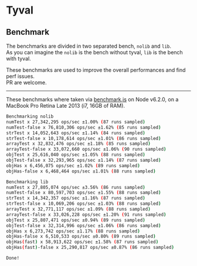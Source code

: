 # Tyval

## Benchmark

The benchmarks are divided in two separated bench, `nolib` and `lib`.  
As you can imagine the `nolib` is the bench without tyval, `lib` is the bench with tyval.  

These benchmarks are used to improve the overall performances and find perf issues.  
PR are welcome.  
___
These benchmarks where taken via [benchmark.js](https://github.com/bestiejs/benchmark.js/) on Node v6.2.0, on a MacBook Pro Retina Late 2013 (i7, 16GB of RAM).
```bash
Benchmarking nolib
numTest x 27,342,295 ops/sec ±1.00% (87 runs sampled)
numTest-false x 76,810,306 ops/sec ±1.62% (85 runs sampled)
strTest x 14,052,643 ops/sec ±1.14% (84 runs sampled)
strTest-false x 10,178,614 ops/sec ±1.01% (86 runs sampled)
arrayTest x 32,832,476 ops/sec ±1.18% (85 runs sampled)
arrayTest-false x 33,072,660 ops/sec ±1.06% (90 runs sampled)
objTest x 25,616,040 ops/sec ±1.05% (88 runs sampled)
objTest-false x 32,293,965 ops/sec ±1.14% (87 runs sampled)
objHas x 6,456,075 ops/sec ±1.02% (89 runs sampled)
objHas-false x 6,468,464 ops/sec ±1.01% (88 runs sampled)

Benchmarking lib
numTest x 27,805,074 ops/sec ±3.56% (86 runs sampled)
numTest-false x 80,597,703 ops/sec ±1.55% (88 runs sampled)
strTest x 14,342,357 ops/sec ±1.16% (87 runs sampled)
strTest-false x 10,069,206 ops/sec ±1.03% (88 runs sampled)
arrayTest x 32,771,117 ops/sec ±1.09% (88 runs sampled)
arrayTest-false x 33,026,228 ops/sec ±1.20% (91 runs sampled)
objTest x 25,807,471 ops/sec ±0.94% (89 runs sampled)
objTest-false x 32,314,996 ops/sec ±1.06% (86 runs sampled)
objHas x 6,273,742 ops/sec ±1.17% (88 runs sampled)
objHas-false x 6,510,533 ops/sec ±0.80% (89 runs sampled)
objHas(fast) x 58,913,622 ops/sec ±1.58% (87 runs sampled)
objHas(fast)-false x 25,290,817 ops/sec ±0.87% (86 runs sampled)

Done!
```
